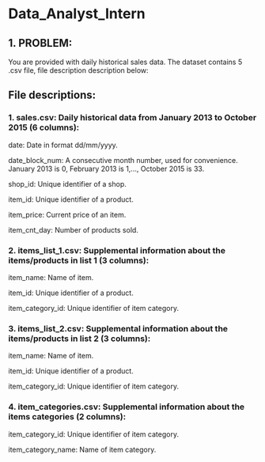 # Data_Analyst_Intern
## 1. PROBLEM:
   
You are provided with daily historical sales data. The dataset contains 5 .csv file, file description description below:

## File descriptions:



### 1. sales.csv: Daily historical data from January 2013 to October 2015 (6 columns):
   
date: Date in format dd/mm/yyyy.

date_block_num: A consecutive month number, used for convenience. January 2013 is 0, February 2013 is 1,..., October 2015 is 33.

shop_id: Unique identifier of a shop.

item_id: Unique identifier of a product.

item_price: Current price of an item.

item_cnt_day: Number of products sold.


### 2. items_list_1.csv: Supplemental information about the items/products in list 1 (3 columns):


item_name: Name of item.

item_id: Unique identifier of a product.

item_category_id: Unique identifier of item category.

### 3. items_list_2.csv: Supplemental information about the items/products in list 2 (3 columns):
   

item_name: Name of item.

item_id: Unique identifier of a product.

item_category_id: Unique identifier of item category.


### 4. item_categories.csv: Supplemental information about the items categories (2 columns):
item_category_id: Unique identifier of item category.

item_category_name: Name of item category.

